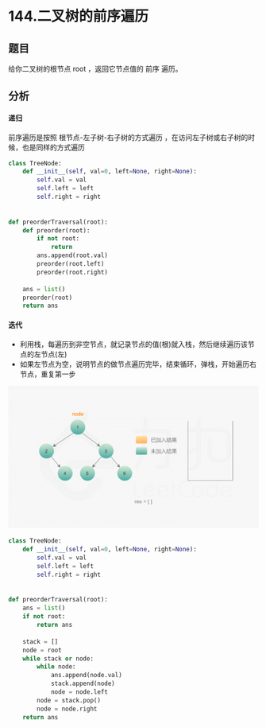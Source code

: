 # 144.二叉树的前序遍历
## 题目
给你二叉树的根节点 root ，返回它节点值的 前序 遍历。

## 分析
#### 递归
前序遍历是按照 根节点-左子树-右子树的方式遍历 ，在访问左子树或右子树的时候，也是同样的方式遍历

```python
class TreeNode:
    def __init__(self, val=0, left=None, right=None):
        self.val = val
        self.left = left
        self.right = right


def preorderTraversal(root):
    def preorder(root):
        if not root:
            return
        ans.append(root.val)
        preorder(root.left)
        preorder(root.right)

    ans = list()
    preorder(root)
    return ans
```

#### 迭代
* 利用栈，每遍历到非空节点，就记录节点的值(根)就入栈，然后继续遍历该节点的左节点(左)
* 如果左节点为空，说明节点的做节点遍历完毕，结束循环，弹栈，开始遍历右节点，重复第一步

![](../pic/leetcode_tree/144_1.gif)

```python
class TreeNode:
    def __init__(self, val=0, left=None, right=None):
        self.val = val
        self.left = left
        self.right = right


def preorderTraversal(root):
    ans = list()
    if not root:
        return ans

    stack = []
    node = root
    while stack or node:
        while node:
            ans.append(node.val)
            stack.append(node)
            node = node.left
        node = stack.pop()
        node = node.right
    return ans
```
